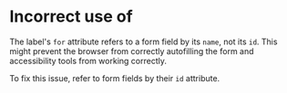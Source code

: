 # Incorrect use of <label for=FORM_ELEMENT>

The label's `for` attribute refers to a form field by its `name`, not its `id`. This might prevent the browser from correctly autofilling the form and accessibility tools from working correctly.

To fix this issue, refer to form fields by their `id` attribute.
